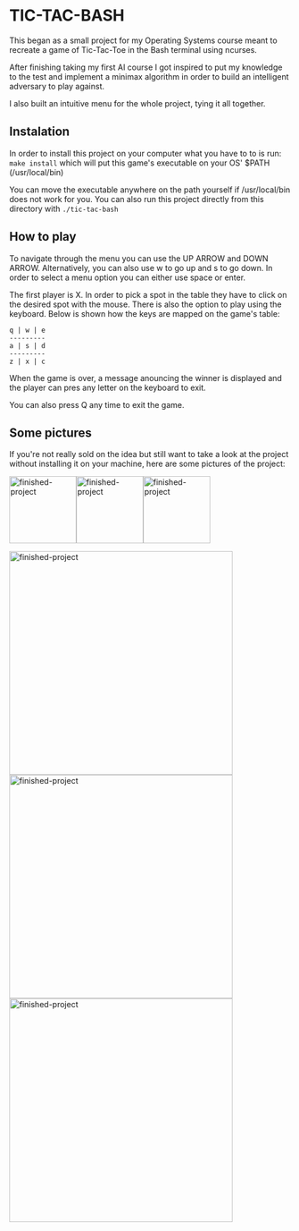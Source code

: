 # TIC-TAC-BASH #
 
 This began as a small project for my Operating Systems course meant to recreate a game of Tic-Tac-Toe in the Bash terminal using ncurses.
 
 After finishing taking my first AI course I got inspired to put my knowledge to the test and implement a minimax algorithm in order to build an intelligent adversary to play against. 

 I also built an intuitive menu for the whole project, tying it all together.

 ## Instalation ##

In order to install this project on your computer what you have to to is run:
``` make install ``` 
which will put this game's executable on your OS' $PATH (/usr/local/bin)

You can move the executable anywhere on the path yourself if /usr/local/bin does not work for you. You can also run this project directly from this directory with 
``` ./tic-tac-bash ```

## How to play ##

To navigate through the menu you can use the UP ARROW and DOWN ARROW. Alternatively, you can also use w to go up and s to go down. In order to select a menu option you can either use space or enter.

The first player is X. In order to pick a spot in the table they have to click on the desired spot with the mouse. There is also the option to play using the keyboard. Below is shown how the keys are mapped on the game's table:

```
q | w | e
---------
a | s | d  
---------
z | x | c
```

When the game is over, a message anouncing the winner is displayed and the player can pres any letter on the keyboard to exit. 

You can also press Q any time to exit the game.

## Some pictures
 
If you're not really sold on the idea but still want to take a look at the project without installing it on your machine, here are some pictures of the project:

<img src="media/main-menu-ai.png" alt="finished-project" height="120"/><img src="media/main-menu-friend.png" alt="finished-project" height="120"/><img src="media/ai-menu.png" alt="finished-project" height="120"/>

<img src="media/x-won.png" alt="finished-project" height="400"/>
<img src="media/draw-game.png" alt="finished-project" height="400"/>
<img src="media/who-will-win.png" alt="finished-project" height="400"/>
